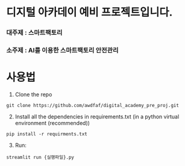 # 디지털 아카데이 예비 프로젝트입니다.


### 대주제 : 스마트팩토리
### 소주제 : AI를 이용한 스마트팩토리 안전관리



# 사용법

1. Clone the repo
``` shell
git clone https://github.com/awdfaf/digital_academy_pre_proj.git
```
2. Install all the dependencies in requirements.txt (in a python virtual environment (recommended))
``` shell
pip install -r requirments.txt
```
3. Run:
``` shell
streamlit run {실행파일}.py
```
